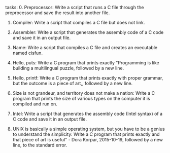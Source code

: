 tasks:
0. Preprocessor:
Write a script that runs a C file through the preprocessor and save the result into another file.

1. Compiler:
Write a script that compiles a C file but does not link.

2. Assembler:
Write a script that generates the assembly code of a C code and save it in an output file.

3. Name:
Write a script that compiles a C file and creates an executable named cisfun.

4. Hello, puts:
Write a C program that prints exactly "Programming is like building a multilingual puzzle, followed by a new line.

5. Hello, printf:
Write a C program that prints exactly with proper grammar, but the outcome is a piece of art,, followed by a new line.

6. Size is not grandeur, and territory does not make a nation:
Write a C program that prints the size of various types on the computer it is compiled and run on.

7. Intel:
Write a script that generates the assembly code (Intel syntax) of a C code and save it in an output file.

8. UNIX is basically a simple operating system, but you have to be a genius to understand the simplicity:
Write a C program that prints exactly and that piece of art is useful" - Dora Korpar, 2015-10-19, followed by a new line, to the standard error.
